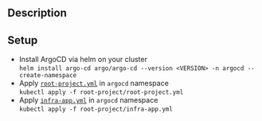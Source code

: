 ## Description

## Setup
- Install ArgoCD via helm on your cluster  
`helm install argo-cd argo/argo-cd --version <VERSION> -n argocd --create-namespace`
- Apply [`root-project.yml`](root-project/root-project.yml) in `argocd` namespace  
`kubectl apply -f root-project/root-project.yml`
- Apply [`infra-app.yml`](root-project/infra-app.yml) in `argocd` namespace  
`kubectl apply -f root-project/infra-app.yml`